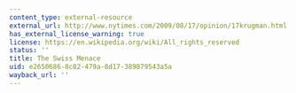 ```yaml
---
content_type: external-resource
external_url: http://www.nytimes.com/2009/08/17/opinion/17krugman.html
has_external_license_warning: true
license: https://en.wikipedia.org/wiki/All_rights_reserved
status: ''
title: The Swiss Menace
uid: e2650686-8c82-479a-8d17-389879543a5a
wayback_url: ''
---
```

